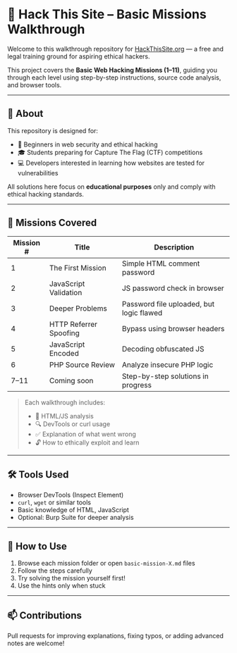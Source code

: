 # 🔐 Hack This Site – Basic Missions Walkthrough

Welcome to this walkthrough repository for [HackThisSite.org](https://www.hackthissite.org) — a free and legal training ground for aspiring ethical hackers.

This project covers the **Basic Web Hacking Missions (1–11)**, guiding you through each level using step-by-step instructions, source code analysis, and browser tools.

---

## 🧠 About

This repository is designed for:

- 🔰 Beginners in web security and ethical hacking
- 🎓 Students preparing for Capture The Flag (CTF) competitions
- 💻 Developers interested in learning how websites are tested for vulnerabilities

All solutions here focus on **educational purposes** only and comply with ethical hacking standards.

---

## 📘 Missions Covered

| Mission # | Title                     | Description                                  |
|-----------|---------------------------|----------------------------------------------|
| 1         | The First Mission         | Simple HTML comment password                 |
| 2         | JavaScript Validation     | JS password check in browser                 |
| 3         | Deeper Problems           | Password file uploaded, but logic flawed     |
| 4         | HTTP Referrer Spoofing    | Bypass using browser headers                 |
| 5         | JavaScript Encoded        | Decoding obfuscated JS                       |
| 6         | PHP Source Review         | Analyze insecure PHP logic                   |
| 7–11      | Coming soon               | Step-by-step solutions in progress           |

> Each walkthrough includes:  
> - 📄 HTML/JS analysis  
> - 🔍 DevTools or curl usage  
> - ✅ Explanation of what went wrong  
> - 🔓 How to ethically exploit and learn

---

## 🛠️ Tools Used

- Browser DevTools (Inspect Element)
- `curl`, `wget` or similar tools
- Basic knowledge of HTML, JavaScript
- Optional: Burp Suite for deeper analysis

---

## 🚀 How to Use

1. Browse each mission folder or open `basic-mission-X.md` files
2. Follow the steps carefully
3. Try solving the mission yourself first!
4. Use the hints only when stuck

---


## 📫 Contributions

Pull requests for improving explanations, fixing typos, or adding advanced notes are welcome!

